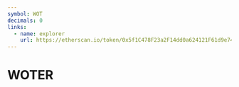 ```yaml
---
symbol: WOT
decimals: 0
links:
  - name: explorer
    url: https://etherscan.io/token/0x5f1C478F23a2F14dd0a624121F61d9e74C4598a2
---
```


# WOTER
